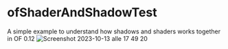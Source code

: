 # ofShaderAndShadowTest
A simple example to understand how shadows and shaders works together in OF 0.12
![Screenshot 2023-10-13 alle 17 49 20](https://github.com/paolo-scoppola/ofShaderAndShadowTest/assets/6932431/9ae8d1f2-9c2c-4dac-ab52-8832f98410e2)
